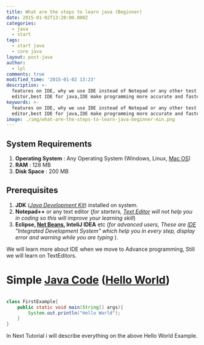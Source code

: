 ```yaml
---
title: What are the steps to learn java (Beginner)
date: 2015-01-02T13:20:00.000Z
categories:
  - java
  - start
tags:
  - start java
  - core java
layout: post-java
author:
  - lpl
comments: true
modified_time: '2015-01-02 13:23'
description: >-
  features on IDE, why we use IDE instead of Notepad or any other test
  editor,best IDE for java,IDE make programming more accurate and faster
keywords: >-
  features on IDE, why we use IDE instead of Notepad or any other test
  editor,best IDE for java,IDE make programming more accurate and faster
image: ./img/what-are-the-steps-to-learn-java-beginner-min.png
---
```


## System Requirements

1.  **Operating System** : Any Operating System (Windows, Linux, [Mac OS](http://www.apple.com/osx/ "Mac OS"))
2.  **RAM** : 128 MB
3.  **Disk Space** : 200 MB

## Prerequisites

1.  **JDK** (_[Java Development Kit](http://www.oracle.com/technetwork/java/index.html "Java Development Kit")_) installed on system.
2.  **Notepad++** or any text editor (_for starters, [Text Editor](http://en.wikipedia.org/wiki/Text_editor "Text editor") will not help you in coding so this will improve your learning skill_)
3.  **Eclipse, [Net Beans](http://www.netbeans.org/ "NetBeans"), InteliJ IDEA** etc (_for advanced users, These are [IDE](http://en.wikipedia.org/wiki/Integrated_development_environment "Integrated development environment") "Integrated Development System" which help you in every step, display error and warning while you are typing_ ).

We will learn more about IDE when we move to Advance programming, Still we will learn on TextEditors.

# Simple [Java Code](http://www.oracle.com/technetwork/java/ "Java (programming language)") ([Hello World](http://en.wikipedia.org/wiki/Hello_world_program "Hello world program"))

```java

class FirstExample{
    public static void main(String[] args){
        System.out.println("Hello World");
    }
}

```

In Next Tutorial i will describe everything on the above Hello World Example.

